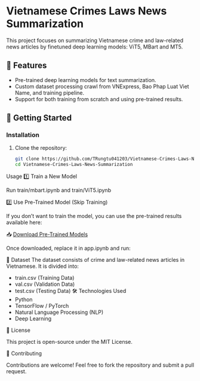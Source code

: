 # Vietnamese Crimes Laws News Summarization  

This project focuses on summarizing Vietnamese crime and law-related news articles by finetuned deep learning models: ViT5, MBart and MT5.  

## 📌 Features  
- Pre-trained deep learning models for text summarization.  
- Custom dataset processing crawl from VNExpress, Bao Phap Luat Viet Name,  and training pipeline.  
- Support for both training from scratch and using pre-trained results.  

## 🚀 Getting Started  

### **Installation**  
1. Clone the repository:  
   ```bash
   git clone https://github.com/TRungtu041203/Vietnamese-Crimes-Laws-News-Summarization.git
   cd Vietnamese-Crimes-Laws-News-Summarization
Usage
1️⃣ Train a New Model

Run train/mbart.ipynb and train/ViT5.ipynb

2️⃣ Use Pre-Trained Model (Skip Training)

If you don’t want to train the model, you can use the pre-trained results available here:

📥 [Download Pre-Trained Models](https://drive.google.com/drive/folders/11pBnSqZgrUOnJRUEG78EQiTIMEGSCaAG)

Once downloaded, replace it in app.ipynb and run:

📂 Dataset
The dataset consists of crime and law-related news articles in Vietnamese. It is divided into:

- train.csv (Training Data)
- val.csv (Validation Data)
- test.csv (Testing Data)
🛠 Technologies Used
- Python
- TensorFlow / PyTorch
- Natural Language Processing (NLP)
- Deep Learning

📜 License

This project is open-source under the MIT License.

🤝 Contributing

Contributions are welcome! Feel free to fork the repository and submit a pull request.
